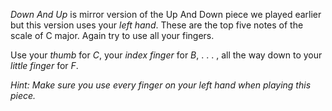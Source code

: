 *Down And Up* is mirror version of the Up And Down piece we played earlier but this version uses your *left hand*.
These are the top five notes of the scale of C major. Again try to use all your fingers.

Use your *thumb* for *C*, your *index finger* for *B*, . . . ,
all the way down to your *little finger* for *F*.


*Hint:* _Make sure you use *every finger* on your *left hand* when playing this
piece._
